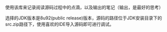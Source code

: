 使用该库来记录阅读源码过程中的点滴，以及输出的笔记（输出，是最好的思考）

选择的JDK版本是8u92(public release)版本，源码的路径位于JDK安装目录下的src.zip路径下，使用喜欢的IDE导入源码即可进行调试。

